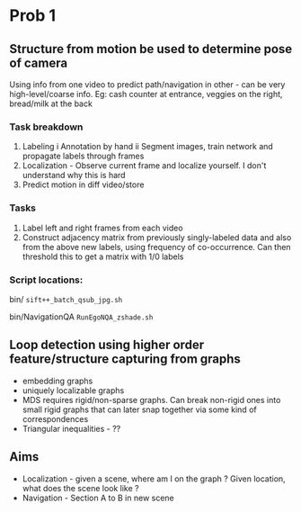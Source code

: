#  Prob 1 
## Structure from motion be used to determine pose of camera

Using info from one video to predict path/navigation in other - can be very high-level/coarse info. Eg: cash counter at entrance, veggies on the right, bread/milk at the back

### Task breakdown
1. Labeling
  i   Annotation by hand
  ii  Segment images, train network and propagate labels through frames
2. Localization - Observe current frame and localize yourself. I don't understand why this is hard
3. Predict motion in diff video/store


### Tasks
1. Label left and right frames from each video
2. Construct adjacency matrix from previously singly-labeled data and also from the above new labels, using frequency of co-occurrence. Can then threshold this to get a matrix with 1/0 labels



### Script locations:
bin/
`sift++_batch_qsub_jpg.sh`

bin/NavigationQA
`RunEgoNQA_zshade.sh`


## Loop detection using higher order feature/structure capturing from graphs
* embedding graphs
* uniquely localizable graphs
* MDS requires rigid/non-sparse graphs. Can break non-rigid ones into small rigid graphs that can later snap together via some kind of correspondences
* Triangular inequalities - ??

## Aims
* Localization - given a scene, where am I on the graph ? Given location, what does the scene look like ?
* Navigation - Section A to B in new scene
